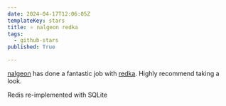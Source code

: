 ```yaml
---
date: 2024-04-17T12:06:05Z
templateKey: stars
title: ⭐ nalgeon redka
tags:
  - github-stars
published: True

---
```


[nalgeon](https://github.com/nalgeon) has done a fantastic job with [redka](https://github.com/nalgeon/redka). Highly recommend taking a look.

Redis re-implemented with SQLite
